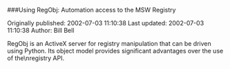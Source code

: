 ###Using RegObj: Automation access to the MSW Registry

Originally published: 2002-07-03 11:10:38
Last updated: 2002-07-03 11:10:38
Author: Bill Bell

RegObj is an ActiveX server for registry manipulation that can be driven using Python. Its object model provides significant advantages over the use of the\nregistry API.